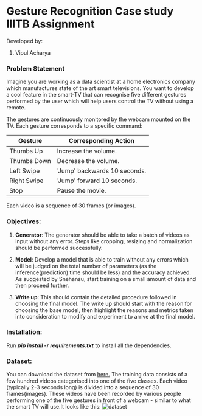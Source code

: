 # Gesture Recognition Case study IIITB Assignment


Developed by:
1. Vipul Acharya 

### Problem Statement
Imagine you are working as a data scientist at a home electronics company which manufactures state of the art smart televisions. You want to develop a cool feature in the smart-TV that can recognise five different gestures performed by the user which will help users control the TV without using a remote.

The gestures are continuously monitored by the webcam mounted on the TV. Each gesture corresponds to a specific command:
 
| Gesture | Corresponding Action |
| --- | --- | 
| Thumbs Up | Increase the volume. |
| Thumbs Down | Decrease the volume. |
| Left Swipe | 'Jump' backwards 10 seconds. |
| Right Swipe | 'Jump' forward 10 seconds. |
| Stop | Pause the movie. |

Each video is a sequence of 30 frames (or images).

### Objectives:
1. **Generator**:  The generator should be able to take a batch of videos as input without any error. Steps like cropping, resizing and normalization should be performed successfully.

2. **Model**: Develop a model that is able to train without any errors which will be judged on the total number of parameters (as the inference(prediction) time should be less) and the accuracy achieved. As suggested by Snehansu, start training on a small amount of data and then proceed further.

3. **Write up**: This should contain the detailed procedure followed in choosing the final model. The write up should start with the reason for choosing the base model, then highlight the reasons and metrics taken into consideration to modify and experiment to arrive at the final model.

### Installation:
Run ***pip install -r requirements.txt*** to install all the dependencies.

### Dataset:
You can download the dataset from [here.](https://drive.google.com/uc?id=1ehyrYBQ5rbQQe6yL4XbLWe3FMvuVUGiL)
The training data consists of a few hundred videos categorised into one of the five classes. Each video (typically 2-3 seconds long) is divided into a sequence of 30 frames(images). These videos have been recorded by various people performing one of the five gestures in front of a webcam - similar to what the smart TV will use.It looks like this:
![dataset](https://user-images.githubusercontent.com/29462447/86066087-d03cf680-ba8e-11ea-91f5-960b5f522a39.png)



